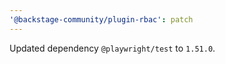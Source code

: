 ```yaml
---
'@backstage-community/plugin-rbac': patch
---
```


Updated dependency `@playwright/test` to `1.51.0`.
